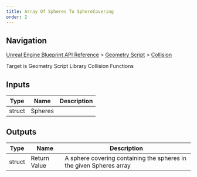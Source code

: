 ```yaml
---
title: Array Of Spheres To SphereCovering
order: 2
---
```

## Navigation

[Unreal Engine Blueprint API Reference](https://dev.epicgames.com/documentation/en-us/unreal-engine/BlueprintAPI) > [Geometry Script](https://dev.epicgames.com/documentation/en-us/unreal-engine/BlueprintAPI/GeometryScript) > [Collision](https://dev.epicgames.com/documentation/en-us/unreal-engine/BlueprintAPI/GeometryScript/Collision)

Target is Geometry Script Library Collision Functions

## Inputs

| Type | Name | Description |
| --- | --- | --- |
| struct | Spheres |  |

## Outputs

| Type | Name | Description |
| --- | --- | --- |
| struct | Return Value | A sphere covering containing the spheres in the given Spheres array |
